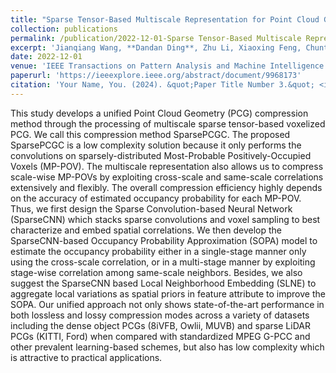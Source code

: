```yaml
---
title: "Sparse Tensor-Based Multiscale Representation for Point Cloud Geometry Compression"
collection: publications
permalink: /publication/2022-12-01-Sparse Tensor-Based Multiscale Representation for Point Cloud Geometry Compression
excerpt: 'Jianqiang Wang, **Dandan Ding**, Zhu Li, Xiaoxing Feng, Chuntong Cao, Zhan Ma'
date: 2022-12-01
venue: 'IEEE Transactions on Pattern Analysis and Machine Intelligence'
paperurl: 'https://ieeexplore.ieee.org/abstract/document/9968173'
citation: 'Your Name, You. (2024). &quot;Paper Title Number 3.&quot; <i>GitHub Journal of Bugs</i>. 1(3).'
---
```


This study develops a unified Point Cloud Geometry (PCG) compression method through the processing of multiscale sparse tensor-based voxelized PCG. We call this compression method SparsePCGC. The proposed SparsePCGC is a low complexity solution because it only performs the convolutions on sparsely-distributed Most-Probable Positively-Occupied Voxels (MP-POV). The multiscale representation also allows us to compress scale-wise MP-POVs by exploiting cross-scale and same-scale correlations extensively and flexibly. The overall compression efficiency highly depends on the accuracy of estimated occupancy probability for each MP-POV. Thus, we first design the Sparse Convolution-based Neural Network (SparseCNN) which stacks sparse convolutions and voxel sampling to best characterize and embed spatial correlations. We then develop the SparseCNN-based Occupancy Probability Approximation (SOPA) model to estimate the occupancy probability either in a single-stage manner only using the cross-scale correlation, or in a multi-stage manner by exploiting stage-wise correlation among same-scale neighbors. Besides, we also suggest the SparseCNN based Local Neighborhood Embedding (SLNE) to aggregate local variations as spatial priors in feature attribute to improve the SOPA. Our unified approach not only shows state-of-the-art performance in both lossless and lossy compression modes across a variety of datasets including the dense object PCGs (8iVFB, Owlii, MUVB) and sparse LiDAR PCGs (KITTI, Ford) when compared with standardized MPEG G-PCC and other prevalent learning-based schemes, but also has low complexity which is attractive to practical applications.